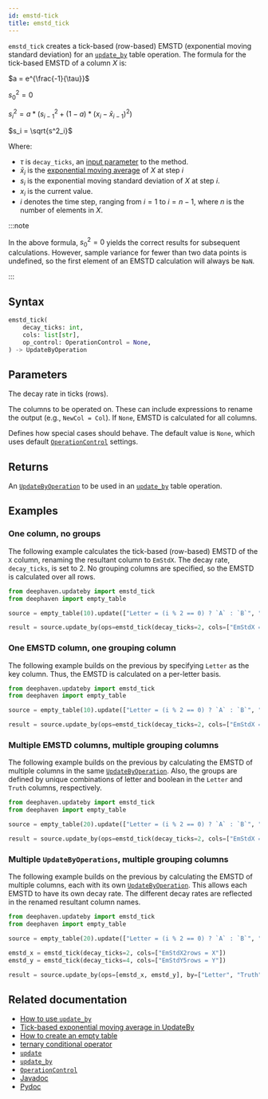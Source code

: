 ```yaml
---
id: emstd-tick
title: emstd_tick
---
```


`emstd_tick` creates a tick-based (row-based) EMSTD (exponential moving standard deviation) for an [`update_by`](./updateBy.md) table operation. The formula for the tick-based EMSTD of a column $X$ is:

$a = e^{\frac{-1}{\tau}}$

$s^2_0 = 0$

$s^2_i = a*(s^2_{i-1} + (1-a)*(x_i - \bar{x}_{i-1})^2)$

$s_i = \sqrt{s^2_i}$

Where:

- $\tau$ is `decay_ticks`, an [input parameter](#parameters) to the method.
- $\bar{x}_i$ is the [exponential moving average](./ema-tick.md) of $X$ at step $i$
- $s_i$ is the exponential moving standard deviation of $X$ at step $i$.
- $x_i$ is the current value.
- $i$ denotes the time step, ranging from $i=1$ to $i = n-1$, where $n$ is the number of elements in $X$.

:::note

In the above formula, $s^2_0 = 0$ yields the correct results for subsequent calculations. However, sample variance for fewer than two data points is undefined, so the first element of an EMSTD calculation will always be `NaN`.

:::

## Syntax

```python syntax
emstd_tick(
    decay_ticks: int,
    cols: list[str],
    op_control: OperationControl = None,
) -> UpdateByOperation
```

## Parameters

<ParamTable>
<Param name="decay_ticks" type="int">

The decay rate in ticks (rows).

</Param>
<Param name="cols" type="list[str]">

The columns to be operated on. These can include expressions to rename the output (e.g., `NewCol = Col`). If `None`, EMSTD is calculated for all columns.

</Param>
<Param name="op_control" optional type="OperationControl">

Defines how special cases should behave. The default value is `None`, which uses default [`OperationControl`](./OperationControl.md) settings.

</Param>
</ParamTable>

## Returns

An [`UpdateByOperation`](./updateBy.md#parameters) to be used in an [`update_by`](./updateBy.md) table operation.

## Examples

### One column, no groups

The following example calculates the tick-based (row-based) EMSTD of the `X` column, renaming the resultant column to `EmStdX`. The decay rate, `decay_ticks`, is set to 2. No grouping columns are specified, so the EMSTD is calculated over all rows.

```python order=result,source
from deephaven.updateby import emstd_tick
from deephaven import empty_table

source = empty_table(10).update(["Letter = (i % 2 == 0) ? `A` : `B`", "X = i"])

result = source.update_by(ops=emstd_tick(decay_ticks=2, cols=["EmStdX = X"]))
```

### One EMSTD column, one grouping column

The following example builds on the previous by specifying `Letter` as the key column. Thus, the EMSTD is calculated on a per-letter basis.

```python order=result,source
from deephaven.updateby import emstd_tick
from deephaven import empty_table

source = empty_table(10).update(["Letter = (i % 2 == 0) ? `A` : `B`", "X = i"])

result = source.update_by(ops=emstd_tick(decay_ticks=2, cols=["EmStdX = X"]), by=["Letter"])
```

### Multiple EMSTD columns, multiple grouping columns

The following example builds on the previous by calculating the EMSTD of multiple columns in the same [`UpdateByOperation`](./updateBy.md#parameters). Also, the groups are defined by unique combinations of letter and boolean in the `Letter` and `Truth` columns, respectively.

```python order=result,source
from deephaven.updateby import emstd_tick
from deephaven import empty_table

source = empty_table(20).update(["Letter = (i % 2 == 0) ? `A` : `B`", "Truth = randomBool()", "X = i", "Y = randomInt(5, 10)"])

result = source.update_by(ops=emstd_tick(decay_ticks=2, cols=["EmStdX = X", "EmStdY = Y"]), by=["Letter", "Truth"])
```

### Multiple `UpdateByOperations`, multiple grouping columns

The following example builds on the previous by calculating the EMSTD of multiple columns, each with its own [`UpdateByOperation`](./updateBy.md#parameters). This allows each EMSTD to have its own decay rate. The different decay rates are reflected in the renamed resultant column names.

```python order=result,source
from deephaven.updateby import emstd_tick
from deephaven import empty_table

source = empty_table(20).update(["Letter = (i % 2 == 0) ? `A` : `B`", "Truth = randomBool()", "X = i", "Y = randomInt(5, 10)"])

emstd_x = emstd_tick(decay_ticks=2, cols=["EmStdX2rows = X"])
emstd_y = emstd_tick(decay_ticks=4, cols=["EmStdY5rows = Y"])

result = source.update_by(ops=[emstd_x, emstd_y], by=["Letter", "Truth"])
```

## Related documentation

- [How to use `update_by`](../../../how-to-guides/use-update-by.md)
- [Tick-based exponential moving average in UpdateBy](./ema-tick.md)
- [How to create an empty table](../../../how-to-guides/empty-table.md)
- [ternary conditional operator](../../query-language/control-flow/ternary-if.md)
- [`update`](../select/update.md)
- [`update_by`](./updateBy.md)
- [`OperationControl`](./OperationControl.md)
- [Javadoc](<https://deephaven.io/core/javadoc/io/deephaven/api/updateby/UpdateByOperation.html#Ema(long,java.lang.String...)>)
- [Pydoc](https://deephaven.io/core/pydoc/code/deephaven.updateby.html#deephaven.updateby.emstd_tick)
